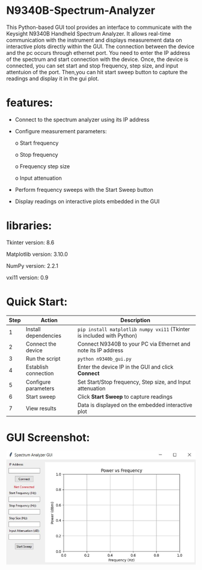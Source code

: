 # N9340B-Spectrum-Analyzer
This Python-based GUI tool provides an interface to communicate with the Keysight N9340B Handheld Spectrum Analyzer. It allows real-time communication with the instrument and displays measurement data on interactive plots directly within the GUI. The connection between the device and the pc occurs through ethernet port. You need to enter the IP address of the spectrum and start connection with the device. Once, the device is connected, you can set start and stop frequency, step size, and input attentuion of the port. Then,you can hit start sweep button to capture the readings and display it in the gui plot. 


# features:
- Connect to the spectrum analyzer using its IP address

- Configure measurement parameters:

  o Start frequency
  
  o Stop frequency
  
  o Frequency step size
  
  o Input attenuation

- Perform frequency sweeps with the Start Sweep button

- Display readings on interactive plots embedded in the GUI

# libraries:


Tkinter version: 8.6


Matplotlib version: 3.10.0


NumPy version: 2.2.1


vxi11 version: 0.9

# Quick Start:

| Step | Action               | Description                                                            |
| ---- | -------------------- | ---------------------------------------------------------------------- |
| 1    | Install dependencies | `pip install matplotlib numpy vxi11` (Tkinter is included with Python) |
| 2    | Connect the device   | Connect N9340B to your PC via Ethernet and note its IP address         |
| 3    | Run the script       | `python n9340b_gui.py`                                                 |
| 4    | Establish connection | Enter the device IP in the GUI and click **Connect**                   |
| 5    | Configure parameters | Set Start/Stop frequency, Step size, and Input attenuation             |
| 6    | Start sweep          | Click **Start Sweep** to capture readings                              |
| 7    | View results         | Data is displayed on the embedded interactive plot                     |


# GUI Screenshot:

![GUI Connection Screen](spectrum_GUI.JPG) 

